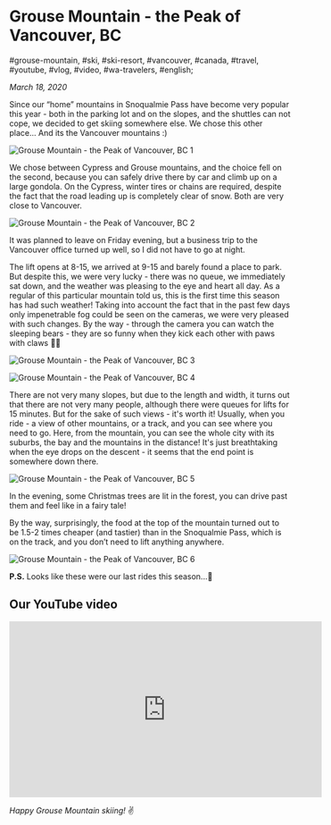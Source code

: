 # Grouse Mountain - the Peak of Vancouver, BC

#grouse-mountain, #ski, #ski-resort, #vancouver, #canada, #travel, #youtube, #vlog, #video, #wa-travelers, #english;

_March 18, 2020_

Since our “home” mountains in Snoqualmie Pass have become very popular this year - both in the parking lot and on the slopes, and the shuttles can not cope, we decided to get skiing somewhere else. We chose this other place… And its the Vancouver mountains :)

![Grouse Mountain - the Peak of Vancouver, BC 1](/images/grouse-mountain-the-peak-of-vancouver-bc/1.jpg "Grouse Mountain - the Peak of Vancouver, BC 1")

We chose between Cypress and Grouse mountains, and the choice fell on the second, because you can safely drive there by car and climb up on a large gondola. On the Cypress, winter tires or chains are required, despite the fact that the road leading up is completely clear of snow. Both are very close to Vancouver.

![Grouse Mountain - the Peak of Vancouver, BC 2](/images/grouse-mountain-the-peak-of-vancouver-bc/2.jpg "Grouse Mountain - the Peak of Vancouver, BC 2")

It was planned to leave on Friday evening, but a business trip to the Vancouver office turned up well, so I did not have to go at night.

The lift opens at 8-15, we arrived at 9-15 and barely found a place to park. But despite this, we were very lucky - there was no queue, we immediately sat down, and the weather was pleasing to the eye and heart all day. As a regular of this particular mountain told us, this is the first time this season has had such weather! Taking into account the fact that in the past few days only impenetrable fog could be seen on the cameras, we were very pleased with such changes. By the way - through the camera you can watch the sleeping bears - they are so funny when they kick each other with paws with claws 🐻🐻

![Grouse Mountain - the Peak of Vancouver, BC 3](/images/grouse-mountain-the-peak-of-vancouver-bc/3.jpg "Grouse Mountain - the Peak of Vancouver, BC 3")

![Grouse Mountain - the Peak of Vancouver, BC 4](/images/grouse-mountain-the-peak-of-vancouver-bc/4.jpg "Grouse Mountain - the Peak of Vancouver, BC 4")

There are not very many slopes, but due to the length and width, it turns out that there are not very many people, although there were queues for lifts for 15 minutes. But for the sake of such views - it's worth it! Usually, when you ride - a view of other mountains, or a track, and you can see where you need to go. Here, from the mountain, you can see the whole city with its suburbs, the bay and the mountains in the distance! It's just breathtaking when the eye drops on the descent - it seems that the end point is somewhere down there.

![Grouse Mountain - the Peak of Vancouver, BC 5](/images/grouse-mountain-the-peak-of-vancouver-bc/5.jpg "Grouse Mountain - the Peak of Vancouver, BC 5")

In the evening, some Christmas trees are lit in the forest, you can drive past them and feel like in a fairy tale!

By the way, surprisingly, the food at the top of the mountain turned out to be 1.5-2 times cheaper (and tastier) than in the Snoqualmie Pass, which is on the track, and you don’t need to lift anything anywhere.

![Grouse Mountain - the Peak of Vancouver, BC 6](/images/grouse-mountain-the-peak-of-vancouver-bc/6.jpg "Grouse Mountain - the Peak of Vancouver, BC 6")

**P.S.** Looks like these were our last rides this season...🎿

## Our YouTube video

<iframe width="560" height="315" src="https://www.youtube.com/embed/-Lbpud6B6sM" title="YouTube video player" frameborder="0" allow="accelerometer; autoplay; clipboard-write; encrypted-media; gyroscope; picture-in-picture" allowfullscreen></iframe>

_Happy Grouse Mountain skiing!_ :v:
